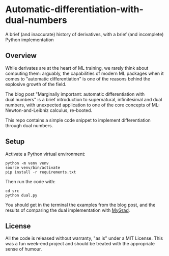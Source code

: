 # Automatic-differentiation-with-dual-numbers
A brief (and inaccurate) history of derivatives, with a brief (and incomplete) Python implementation

## Overview

While derivates are at the heart of ML training, we rarely think about computing them: arguably, the capabilities of modern ML packages when it comes to "automatic differentiation" is one of the reasons behind the explosive growth of the field.

The blog post "Marginally important: automatic differentiation with dual numbers" is a brief introduction to supernatural, infinitesimal and dual numbers, with unexpected application to one of the core concepts of ML: Newton-and-Leibniz calculus, re-booted.

This repo contains a simple code snippet to implement differentiation through dual numbers.

## Setup

Activate a Python virtual environment:

```
python -m venv venv
source venv/bin/activate
pip install -r requirements.txt
```

Then run the code with:

```
cd src
python dual.py
```

You should get in the terminal the examples from the blog post, and the results of comparing the dual implementation with [MyGrad](https://github.com/rsokl/MyGrad).


## License

All the code is released without warranty, "as is" under a MIT License. This was a fun week-end project and should be treated with the appropriate sense of humour.
